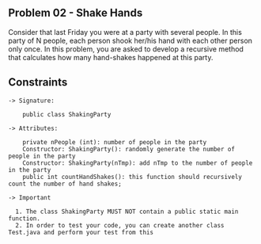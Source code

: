 ## Problem 02 - Shake Hands

Consider that last Friday you were at a party with several people. In this party of N people, each
person shook her/his hand with each other person only once. In this problem, you are asked to
develop a recursive method that calculates how many hand-shakes happened at this party.

## Constraints 

    -> Signature:

        public class ShakingParty

    -> Attributes:

        private nPeople (int): number of people in the party
        Constructor: ShakingParty(): randomly generate the number of people in the party
        Constructor: ShakingParty(nTmp): add nTmp to the number of people in the party
        public int countHandShakes(): this function should recursively count the number of hand shakes;

    -> Important

      1. The class ShakingParty MUST NOT contain a public static main function.
      2. In order to test your code, you can create another class Test.java and perform your test from this
